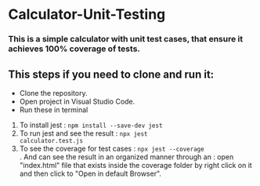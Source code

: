 # Calculator-Unit-Testing
### This is a simple calculator with unit test cases, that ensure it achieves 100% coverage of tests.

## This steps if you need to clone and run it: 
* Clone the repository.
* Open project in Visual Studio Code.
* Run these in terminal 
1. To install jest : <code>npm install --save-dev jest</code>
2. To run jest and see the result : <code>npx jest calculator.test.js</code>
3. To see the coverage for test cases : <code>npx jest --coverage  </code> . And can see the result in an organized manner through an : open "index.html" file that exists inside the coverage folder by right click on it and then click to "Open in default Browser".

